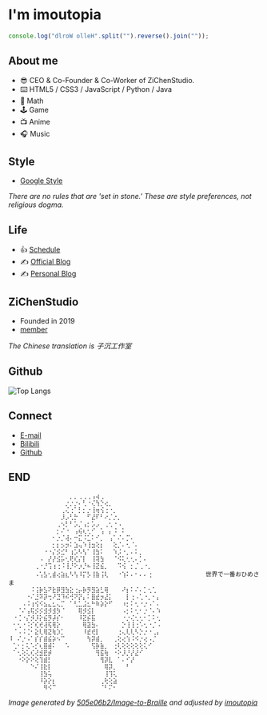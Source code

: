 # I'm imoutopia

```javascript
console.log("dlroW olleH".split("").reverse().join(""));
```

## About me

- :sunglasses: CEO & Co-Founder & Co-Worker of ZiChenStudio.
- :keyboard: HTML5 / CSS3 / JavaScript / Python / Java
- :abacus: Math
- :joystick: Game
- :tv: Anime
- :headphones: Music

## Style

- [Google Style](https://github.com/google/styleguide)

*There are no rules that are 'set in stone.' These are style preferences, not religious dogma.*

## Life

- :thumbsup: [Schedule](schedule.md)
- :writing_hand: [Official Blog](https://zichenstudio.github.io/blog/)
- :writing_hand: [Personal Blog](https://zichenstudio.github.io/imoutopiablog/)

## ZiChenStudio

- Founded in 2019
- [member](member.md)

*The Chinese translation is 子沉工作室*

## Github

![Top Langs](https://github-readme-stats.vercel.app/api/top-langs/?username=zichenstudio&count_private=true&show_icons=true&text_color=39c5bb&icon_color=39c5bb&title_color=39c5bb&hide=html,vim%20script,dockerfile)

## Connect

- [E-mail](mailto:zichenstudio@outlook.com)
- [Bilibili](https://space.bilibili.com/1740643474)
- [Github](https://github.com/zichenstudio)

## END

```
⠀⠀⠀⠀⠀⠀⠀⠀⠀⠀⠀⠀⠀⠀⡀⡀⢀⢀⢀⢠⢴⢀
⠀⠀⠀⠀⠀⠀⠀⠀⠀⠀⠀⠀⠀⡐⡐⡐⠄⢃⠐⢌⢳⡑⢔⡀
⠀⠀⠀⠀⠀⠀⠀⠀⠀⠀⠀⠀⢀⢌⢐⠁⡃⡂⡐⢸⢶⢪⢐⠐⡀
⠀⠀⠀⠀⠀⠀⠀⠀⠀⠀⠀⠀⡸⡠⢃⡓⠀⠀⠋⣜⠏⠃⠔⡈⡐⡀
⠀⠀⠀⠀⠀⠀⠀⠀⠀⠀⠀⢀⠢⡃⠃⡡⡈⢠⡂⡡⡠⠀⢀⢂⠐⠠
⠀⠀⠀⠀⠀⠀⠀⠀⠀⠀⠀⡂⠌⠐⠀⢠⢮⢆⢂⠊⠀⢡⠀⡄⠨⠀⠅
⠀⠀⠀⠀⠀⠀⠀⠀⠀⠀⠂⡐⡈⢼⠄⠒⣍⠨⣁⠅⠊⡀⠀⢠⠁⠌⠄⡉⠄
⠀⠀⠀⠀⠀⠀⠀⠀⠀⠀⡂⡆⡢⡲⠅⣱⢤⠱⢸⣲⢕⡆⠀⠀⢕⡈⠄⢂⠈⠄
⠀⠀⠀⠀⠀⠀⠀⠀⠐⠐⡌⡪⣊⠃⢰⡡⠣⢣⠁⢸⣳⠅⠀⠀⠱⡨⠐⡀⠄⠅⡀
⠀⠀⠀⠀⠀⠀⠀⠠⠀⡜⡜⣪⡥⢂⢟⢎⡌⡇⠀⢸⢽⣳⠀⠀⠈⠪⢅⢂⢂⠄⡁⠄
⠀⠀⠀⠀⠀⠀⢀⠐⡘⢩⢰⢐⠨⢸⡘⠕⡰⡘⠦⢸⣝⣮⡀⠀⠀⠩⢪⠀⡂⡈⢀⠐⡀
⠀⠀⠀⠀⠀⠀⠠⢡⣣⢂⣾⢔⣵⣆⠣⢣⠸⡍⡣⢸⣷⢨⢇⠀⠀⠐⢱⠅⠄⠂⠄⠄⢐               世界で一番おひめさま
⠀⠀⠀⠀⠀⠨⢨⡷⣣⠝⣗⡿⣻⣳⣕⢐⡤⡷⡻⣻⣵⣃⢿⠀⠀⠀⠜⡆⠅⠌⠄⡁⢂⢁
⠀⠀⠀⠀⠐⠌⣘⠽⡽⢒⠜⣙⠹⠮⢚⠝⡝⡄⠅⣿⣞⡲⣜⡅⠀⠀⠀⡇⢐⠠⢁⠐⡀⠂⡄
⠀⠀⠀⠠⠨⢰⢪⠪⣢⣄⣂⢄⡉⠀⠁⢃⣁⣨⣂⠓⠷⡵⡕⠋⠀⠀⠰⡂⠅⢂⠐⡐⠠⠁⠄
⠀⠀⠈⠌⢠⢯⡪⡪⣺⡺⣺⡳⠈⠀⠀⠀⢿⡺⣪⡇⠀⠀⠀⠀⠀⠀⠠⡂⠅⢂⠂⡐⠈⠄⠱
⠀⠐⢈⠐⡌⡺⡸⡕⣮⡻⡼⡎⠂⠀⠀⠀⠸⣝⡮⣯⠀⠀⠀⠀⠀⠀⠐⡐⢌⢂⢂⠂⡁⠅⢂
⠀⠂⢂⠐⠨⡊⢎⢞⢼⢯⢿⡕⠀⠀⠀⠀⠀⢿⣽⣳⠄⠀⠀⠀⠀⠀⡑⢸⢸⢐⠡⢂⠐⡈⠠
⠀⠈⠠⠨⢈⠂⣕⢇⢿⣝⢷⡱⡁⠀⠀⠀⠀⠸⣞⢞⡇⠀⠀⠀⠀⢐⢄⢇⢇⠣⡑⡐⠐⢀⡄
⠸⠀⠌⡐⠠⠁⡎⡎⣾⣮⡵⠢⠉⠀⠀⠀⠀⠀⢳⡽⣾⡀⠀⠀⢀⢕⢔⢱⠨⠪⡐⢔⠠⡈
⠀⢁⠂⡂⢅⠡⡊⢆⣿⣾⠅⠀⠀⠡⠀⠀⠀⠀⠀⢫⡷⣷⡀⠀⢐⢇⢕⢕⢕⢕⢕⢅⠊
⠀⠁⢂⢕⢅⢎⢜⣺⣟⡾⠀⠀⠀⠀⠀⠀⠀⠀⠀⠀⢻⣯⢷⠀⠐⠕⡸⡘⡜⣜⠊
⠀⠀⠐⠕⡕⠕⢕⢹⣾⡃⠀⠀⠀⠀⠀⠀⠀⠀⠀⠀⠀⢻⡽⣇⠀⠁⠄⠊⡜
⠀⠀⠀⠀⠀⠑⠌⢸⣗⡇⠀⠀⠀⠀⠀⠀⠀⠀⠀⠀⠀⠀⢿⡽⡀⠀⠀⠃
⠀⠀⠀⠀⠀⠀⠀⢸⣳⢥⠀⠀⠀⠀⠀⠀⠀⠀⠀⠀⠀⠀⢸⢹⢅
⠀⠀⠀⠀⠀⠀⠀⠸⡵⡕⡆⠀⠀⠀⠀⠀⠀⠀⠀⠀⠀⢀⢗⢕⣵
⠀⠀⠀⠀⠀⠀⠀⠀⠻⠪⠉⠀⠀⠀⠀⠀⠀⠀⠀⠀⠀⠈⠃⠍⠂
```
*Image generated by [505e06b2/Image-to-Braille](https://github.com/505e06b2/Image-to-Braille) and adjusted by [imoutopia](https://github.com/zichenstudio)*
